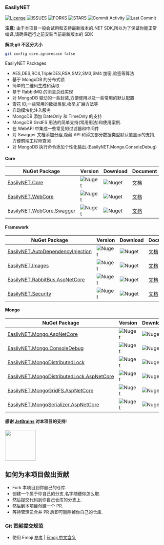 ### EasilyNET

[![License][1]][2] ![ISSUES][3] ![FORKS][4] ![STARS][5] ![Commit Activity][6] ![Last Commit][7]

**注意:** 由于本项目一般会试用和支持最新版本的.NET SDK,所以为了保证你能正常编译,请确保运行之前安装当前最新版本的 SDK

**解决 git 不区分大小**

```bash
git config core.ignorecase false
```

EasilyNET Packages

- AES,DES,RC4,TripleDES,RSA,SM2,SM3,SM4 加密,验签等算法
- 基于 MongoDB 的分布式锁
- 简单的二维码生成和读取
- 基于 RabbitMQ 的消息总线实现
- 对 MongoDB 驱动的一些封装,方便使用以及一些常用的默认配置
- 雪花 ID,一些常用的数据类型,枚举,扩展方法等
- 自动模块化注入服务
- MongoDB 添加 DateOnly 和 TimeOnly 的支持
- MongoDB GridFS 用法的简单支持(常用用法)和使用案例.
- 在 WebAPI 中集成一些常见的过滤器和中间件
- 对 Swagger 文档添加分组,隐藏 API 和添加部分数据类型默认值显示的支持,方便前端工程师查阅
- 对 MongoDB 执行命令添加个性化输出.(EasilyNET.Mongo.ConsoleDebug)

#### Core

| NuGet Package                   | Version      | Download     | Document                                          |
| ------------------------------- | ------------ | ------------ | ------------------------------------------------- |
| [EasilyNET.Core][8]             | ![Nuget][9]  | ![Nuget][10] | [文档](./src/EasilyNET.Core/README.md)            |
| [EasilyNET.WebCore][11]         | ![Nuget][12] | ![Nuget][13] | [文档](./src/EasilyNET.WebCore/README.md)         |
| [EasilyNET.WebCore.Swagger][14] | ![Nuget][15] | ![Nuget][16] | [文档](./src/EasilyNET.WebCore.Swagger/README.md) |

#### Framework

| NuGet Package                           | Version      | Download     | Document                                                  |
| --------------------------------------- | ------------ | ------------ | --------------------------------------------------------- |
| [EasilyNET.AutoDependencyInjection][17] | ![Nuget][18] | ![Nuget][19] | [文档](./src/EasilyNET.AutoDependencyInjection/README.md) |
| [EasilyNET.Images][20]                  | ![Nuget][21] | ![Nuget][22] | [文档](./src/EasilyNET.Images/README.md)                  |
| [EasilyNET.RabbitBus.AspNetCore][23]    | ![Nuget][24] | ![Nuget][25] | [文档](./src/EasilyNET.RabbitBus.AspNetCore/README.md)    |
| [EasilyNET.Security][26]                | ![Nuget][27] | ![Nuget][28] | [文档](./src/EasilyNET.Security/README.md)                |

#### Mongo

| NuGet Package                                   | Version      | Download     | Document                                                          |
| ----------------------------------------------- | ------------ | ------------ | ----------------------------------------------------------------- |
| [EasilyNET.Mongo.AspNetCore][29]                | ![Nuget][30] | ![Nuget][31] | [文档](./src/EasilyNET.Mongo.AspNetCore/README.md)                |
| [EasilyNET.Mongo.ConsoleDebug][32]              | ![Nuget][33] | ![Nuget][34] | [文档](./src/EasilyNET.Mongo.ConsoleDebug/README.md)              |
| [EasilyNET.MongoDistributedLock][35]            | ![Nuget][36] | ![Nuget][37] | [文档](./src/EasilyNET.MongoDistributedLock/README.md)            |
| [EasilyNET.MongoDistributedLock.AspNetCore][38] | ![Nuget][39] | ![Nuget][40] | [文档](./src/EasilyNET.MongoDistributedLock.AspNetCore/README.md) |
| [EasilyNET.MongoGridFS.AspNetCore][41]          | ![Nuget][42] | ![Nuget][43] | [文档](./src/EasilyNET.MongoGridFS.AspNetCore/README.md)          |
| [EasilyNET.MongoSerializer.AspNetCore][44]      | ![Nuget][45] | ![Nuget][46] | [文档](./src/EasilyNET.MongoSerializer.AspNetCore/README.md)      |

#### 感谢 [JetBrains](https://www.jetbrains.com/shop/eform/opensource) 对本项目的支持!

<img src="https://www.jetbrains.com/shop/static/images/jetbrains-logo-inv.svg" height="100">

## 如何为本项目做出贡献

- Fork 本项目到你自己的仓库.
- 创建一个属于你自己的分支,名字随便你怎么取.
- 然后提交代码到你自己仓库的分支上.
- 然后到本项目创建一个 PR.
- 等待管理员合并 PR 后即可删除掉你自己的仓库.

### Git 贡献提交规范

- 使用 Emoji [参考](https://gitmoji.dev) | [Emoji 中文含义](gitemoji.md)

<!--文档中的各项链接-->

[1]: https://img.shields.io/badge/License-MIT-brightgreen.svg
[2]: LICENSE
[3]: https://img.shields.io/github/issues/EasilyNET/EasilyNET
[4]: https://img.shields.io/github/forks/EasilyNET/EasilyNET
[5]: https://img.shields.io/github/stars/EasilyNET/EasilyNET
[6]: https://img.shields.io/github/commit-activity/y/EasilyNET/EasilyNET
[7]: https://img.shields.io/github/last-commit/EasilyNET/EasilyNET
[8]: https://www.nuget.org/packages/EasilyNET.Core
[9]: https://img.shields.io/nuget/v/EasilyNET.Core
[10]: https://img.shields.io/nuget/dt/EasilyNET.Core
[11]: https://www.nuget.org/packages/EasilyNET.WebCore
[12]: https://img.shields.io/nuget/v/EasilyNET.WebCore
[13]: https://img.shields.io/nuget/dt/EasilyNET.WebCore
[14]: https://www.nuget.org/packages/EasilyNET.WebCore.Swagger
[15]: https://img.shields.io/nuget/v/EasilyNET.WebCore.Swagger
[16]: https://img.shields.io/nuget/dt/EasilyNET.WebCore.Swagger
[17]: https://www.nuget.org/packages/EasilyNET.AutoDependencyInjection
[18]: https://img.shields.io/nuget/v/EasilyNET.AutoDependencyInjection
[19]: https://img.shields.io/nuget/dt/EasilyNET.AutoDependencyInjection
[20]: https://www.nuget.org/packages/EasilyNET.Images
[21]: https://img.shields.io/nuget/v/EasilyNET.Images
[22]: https://img.shields.io/nuget/dt/EasilyNET.Images
[23]: https://www.nuget.org/packages/EasilyNET.RabbitBus.AspNetCore
[24]: https://img.shields.io/nuget/v/EasilyNET.RabbitBus.AspNetCore
[25]: https://img.shields.io/nuget/dt/EasilyNET.RabbitBus.AspNetCore
[26]: https://www.nuget.org/packages/EasilyNET.Security
[27]: https://img.shields.io/nuget/v/EasilyNET.Security
[28]: https://img.shields.io/nuget/dt/EasilyNET.Security
[29]: https://www.nuget.org/packages/EasilyNET.Mongo.AspNetCore
[30]: https://img.shields.io/nuget/v/EasilyNET.Mongo.AspNetCore
[31]: https://img.shields.io/nuget/dt/EasilyNET.Mongo.AspNetCore
[32]: https://www.nuget.org/packages/EasilyNET.Mongo.ConsoleDebug
[33]: https://img.shields.io/nuget/v/EasilyNET.Mongo.ConsoleDebug
[34]: https://img.shields.io/nuget/dt/EasilyNET.Mongo.ConsoleDebug
[35]: https://www.nuget.org/packages/EasilyNET.MongoDistributedLock
[36]: https://img.shields.io/nuget/v/EasilyNET.MongoDistributedLock
[37]: https://img.shields.io/nuget/dt/EasilyNET.MongoDistributedLock
[38]: https://www.nuget.org/packages/EasilyNET.MongoDistributedLock.AspNetCore
[39]: https://img.shields.io/nuget/v/EasilyNET.MongoDistributedLock.AspNetCore
[40]: https://img.shields.io/nuget/dt/EasilyNET.MongoDistributedLock.AspNetCore
[41]: https://www.nuget.org/packages/EasilyNET.MongoGridFS.AspNetCore
[42]: https://img.shields.io/nuget/v/EasilyNET.MongoGridFS.AspNetCore
[43]: https://img.shields.io/nuget/dt/EasilyNET.MongoGridFS.AspNetCore
[44]: https://www.nuget.org/packages/EasilyNET.MongoSerializer.AspNetCore
[45]: https://img.shields.io/nuget/v/EasilyNET.MongoSerializer.AspNetCore
[46]: https://img.shields.io/nuget/dt/EasilyNET.MongoSerializer.AspNetCore
